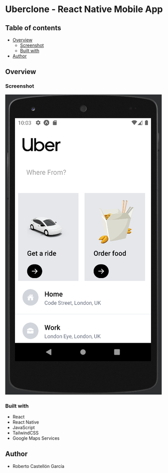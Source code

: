 # Uberclone - React Native Mobile App



## Table of contents

- [Overview](#overview)
  - [Screenshot](#screenshot)
  - [Built with](#built-with)
- [Author](#author)



## Overview

### Screenshot

![](./assets/screenshots/uber-clone.png)



### Built with

- React
- React Native
- JavaScript
- TailwindCSS
- Google Maps Services


## Author
- Roberto Castellón García




